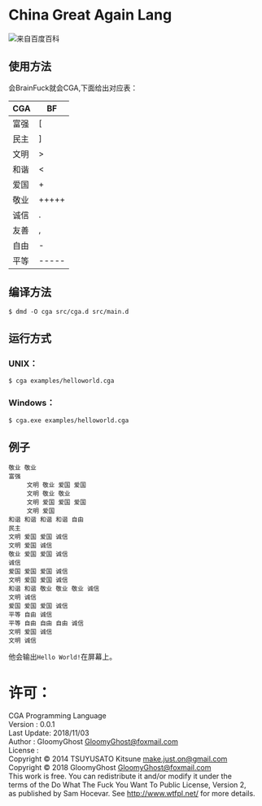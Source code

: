 # China Great Again Lang

![来自百度百科](https://gss0.bdstatic.com/-4o3dSag_xI4khGkpoWK1HF6hhy/baike/c0%3Dbaike80%2C5%2C5%2C80%2C26/sign=9c21b2d28418367ab984778f4f1ae0b1/4a36acaf2edda3cc50a9c7db03e93901203f92ff.jpg)

## 使用方法
会BrainFuck就会CGA,下面给出对应表：

|CGA           |BF                   |
|--------------|---------------------|
|     富强     |       [             |
|     民主     |       ]             |
|     文明     |       >             |
|     和谐     |       <             |
|     爱国     |       +             |
|     敬业     |       +++++         |
|     诚信     |       .             |
|     友善     |       ,             |
|     自由     |       -             |
|     平等     |       -----         |

## 编译方法
```
$ dmd -O cga src/cga.d src/main.d
```

## 运行方式

### UNIX：

```
$ cga examples/helloworld.cga
```
### Windows：
```
$ cga.exe examples/helloworld.cga
```

## 例子
```
敬业 敬业
富强
     文明 敬业 爱国 爱国  
     文明 敬业 敬业 
     文明 爱国 爱国 爱国 
     文明 爱国 
和谐 和谐 和谐 和谐 自由 
民主
文明 爱国 爱国 诚信
文明 爱国 诚信
敬业 爱国 爱国 诚信
诚信
爱国 爱国 爱国 诚信
文明 爱国 爱国 诚信
和谐 和谐 敬业 敬业 敬业 诚信
文明 诚信
爱国 爱国 爱国 诚信
平等 自由 诚信
平等 自由 自由 自由 诚信
文明 爱国 诚信
文明 诚信
```

他会输出`Hello World!`在屏幕上。

# 许可：

  CGA Programming Language<br>
  Version    : 0.0.1<br>
  Last Update: 2018/11/03<br>
  Author     : GloomyGhost <GloomyGhost@foxmail.com><br>
  License    :<br>
    Copyright © 2014 TSUYUSATO Kitsune <make.just.on@gmail.com><br>
    Copyright © 2018 GloomyGhost <GloomyGhost@foxmail.com><br>
    This work is free. You can redistribute it and/or modify it under the<br>
    terms of the Do What The Fuck You Want To Public License, Version 2,<br>
    as published by Sam Hocevar. See http://www.wtfpl.net/ for more details.<br>
